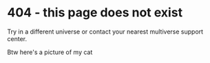 # 404 - this page does not exist

Try in a different universe or contact your nearest multiverse support center.

Btw here's a picture of my cat